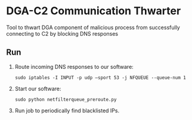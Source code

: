 # DGA-C2 Communication Thwarter
Tool to thwart DGA component of malicious process from successfully connecting to C2 by blocking DNS responses

## Run

1. Route incoming DNS responses to our software:

    ```angular2html
    sudo iptables -I INPUT -p udp —sport 53 -j NFQUEUE --queue-num 1
    ```

2. Start our software:
    ```angular2html
    sudo python netfilterqueue_preroute.py
    ```

3. Run job to periodically find blacklisted IPs.
